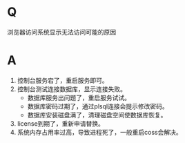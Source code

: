 # Q
浏览器访问系统显示无法访问可能的原因
# A
1. 控制台服务宕了，重启服务即可。
2. 控制台测试连接数据库，显示连接失败。
    - 数据库服务出问题了，重启服务试试。
    - 数据库密码过期了，通过plsql连接会提示修改密码。
    - 数据库安装磁盘满了，清理磁盘空间使数据库恢复。
3. license到期了，重新申请替换。
4. 系统内存占用率过高，导致进程死了，一般重启coss会解决。